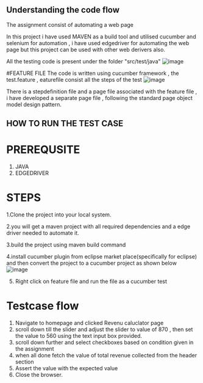 ## Understanding the code flow

 The assignment consist of automating a web page 

In this project i have used MAVEN as a build tool and utilised cucumber and selenium for automation , i have used edgedriver for automating the web page but this project can be used with other web derivers also.

All the testing code is present under the folder "src/test/java"
![image](https://github.com/user-attachments/assets/f6252ea7-b50a-4ac6-b630-ea7d6bf38a0d)

#FEATURE FILE
The code is written using cucumber framework , the test.feature , eaturefile consist all the steps of the test
![image](https://github.com/user-attachments/assets/c586ef21-3fb4-4cfa-ae1e-2b9b75ff310e)

There is a stepdefinition file and a page file associated with the feature file , i have developed a separate page file , following the standard page object model design pattern.

## HOW TO RUN THE TEST CASE
# PREREQUSITE
1. JAVA
2. EDGEDRIVER
# STEPS
1.Clone the project into your local system.

2.you will get a maven project with all required dependencies and a edge driver needed to automate it.

3.build the project using maven build command

4.install cucumber plugin from eclipse market place(specifically for eclipse) and then convert the project to a cucumber project as shown below
![image](https://github.com/user-attachments/assets/c38a7ab0-ed4e-4a25-bbd3-e5e54afac1c8)

5. Right click on feature file and run the file as a cucumber test


# Testcase flow
1. Navigate to homepage and clicked Revenu caluclator page
2. scroll down till the slider and adjust the slider to value of 870 , then set the value to 560 using the text input box provided.
3. scroll down further and select checkboxes based on condition given in the assignment
4. when all done fetch the value of total revenue collected from the header section
5. Assert the value with the expected value
6. Close the browser.





